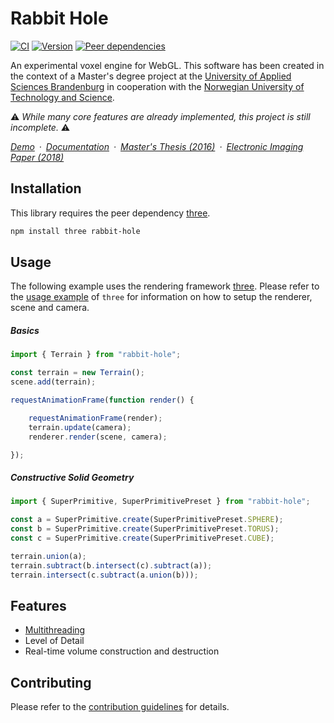 # Rabbit Hole

[![CI](https://badgen.net/github/checks/vanruesc/rabbit-hole/main)](https://github.com/vanruesc/rabbit-hole/actions)
[![Version](https://badgen.net/npm/v/rabbit-hole?color=green)](https://www.npmjs.com/package/rabbit-hole)
[![Peer dependencies](https://badgen.net/david/peer/vanruesc/rabbit-hole)](https://david-dm.org/vanruesc/rabbit-hole?type=peer)

An experimental voxel engine for WebGL. This software has been created in the context of a Master's degree project at
the [University of Applied Sciences Brandenburg](https://www.th-brandenburg.de) in cooperation with the
[Norwegian University of Technology and Science](https://www.ntnu.no).

:warning: _While many core features are already implemented, this project is still incomplete._ :warning:

*[Demo](https://vanruesc.github.io/rabbit-hole/public/demo)&ensp;&middot;&ensp;[Documentation](https://vanruesc.github.io/rabbit-hole/public/docs)&ensp;&middot;&ensp;[Master's Thesis (2016)](https://raw.githubusercontent.com/vanruesc/rabbit-hole/main/thesis-volumetric-terrain-rendering-with-webgl.pdf)&ensp;&middot;&ensp;[Electronic Imaging Paper (2018)](https://www.ingentaconnect.com/contentone/ist/ei/2018/00002018/00000006/art00007)*


## Installation

This library requires the peer dependency [three](https://github.com/vanruesc/iterator-result).

```sh
npm install three rabbit-hole
``` 


## Usage

The following example uses the rendering framework [three](https://github.com/mrdoob/three.js/).
Please refer to the [usage example](https://github.com/mrdoob/three.js/blob/master/README.md) of `three` for information
on how to setup the renderer, scene and camera.

##### Basics

```js
import { Terrain } from "rabbit-hole";

const terrain = new Terrain();
scene.add(terrain);

requestAnimationFrame(function render() {

	requestAnimationFrame(render);
	terrain.update(camera);
	renderer.render(scene, camera);

});
```

##### Constructive Solid Geometry

```js
import { SuperPrimitive, SuperPrimitivePreset } from "rabbit-hole";

const a = SuperPrimitive.create(SuperPrimitivePreset.SPHERE);
const b = SuperPrimitive.create(SuperPrimitivePreset.TORUS);
const c = SuperPrimitive.create(SuperPrimitivePreset.CUBE);

terrain.union(a);
terrain.subtract(b.intersect(c).subtract(a));
terrain.intersect(c.subtract(a.union(b)));
```


## Features

- [Multithreading](https://developer.mozilla.org/en-US/docs/Web/API/Web_Workers_API)
- Level of Detail
- Real-time volume construction and destruction


## Contributing

Please refer to the [contribution guidelines](https://github.com/vanruesc/rabbit-hole/blob/main/.github/CONTRIBUTING.md) for details.

